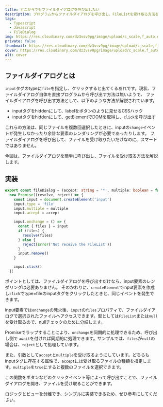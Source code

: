 ```yaml
---
title: どこからでもファイルダイアログを呼び出したい
description: プログラムからファイルダイアログを呼び出し、FileListを受け取る方法を解説する
tags: 
  - Typescript
  - Javascript
  - FileDialog
img: https://res.cloudinary.com/dz3vsv9pg/image/upload/c_scale,f_auto,q_80,w_824/v1603808272/file-dialog/file-dialog.png
private: false
thumbnail: https://res.cloudinary.com/dz3vsv9pg/image/upload/c_scale,f_auto,q_80,w_824/v1603808272/file-dialog/file-dialog.png
cover: https://res.cloudinary.com/dz3vsv9pg/image/upload/c_scale,f_auto,q_80,w_824/v1603808272/file-dialog/file-dialog.png
alt: cover
---
```


## ファイルダイアログとは

`input`タグのtypeに`file`を指定し、クリックすると出てくるあれです。現状、ファイルダイアログ自体を直接プログラムから呼び出す方法は無いようで、
ファイルダイアログを呼び出す方法として、以下のような方法が解説されています。

- inputタグをhiddenにして、labelをボタンのように見せるCSSハック
- inputタグをhiddenにして、getElementでDOMを取得し、`click`を呼び出す

これらの方法は、同じファイルを複数回選択したときに、inputの`change`イベントが発生しなかったり余計な要素のレンダリングが必要であったりします。
ファイルダイアログを呼び出して、ファイルを受け取りたいだけなのに、スマートではありません。

今回は、ファイルダイアログを簡単に呼び出し、ファイルを受け取る方法を解説します。

## 実装

```ts
export const fileDialog = (accept: string = '*', multiple: boolean = false): Promise<FileList> =>
  new Promise((resolve, reject) => {
    const input = document.createElement('input')
    input.type = 'file'
    input.multiple = multiple
    input.accept = accept

    input.onchange = () => {
      const { files } = input
      if (files) {
        resolve(files)
      } else {
        reject(Error('Not receive the FileList'))
      }
      input.remove()
    }

    input.click()
  })
```

ポイントとしては、ファイルダイアログを呼び出すだけなら、input要素のレンダリングは必要ありません。
そのかわりに、`createElement`でinput要素を作成し`click`でtype=fileのinputタグをクリックしたときと、同じイベントを発生できます。

input要素では`onchange`の発火後、`input`の`files`プロパティで、ファイルダイアログで選択されたファイルへアクセスできます。型としては`FileList`または`null`を受け取るので、nullチェックのために分岐します。

Promiseでラップすることにより、`onchange`を同期的に処理できるため、呼び出し側で `await`を付ければ同期的に処理できます。サンプルでは、`files`が`null`の場合は、`reject`として処理しています。

また、引数として`accept`と`multiple`を受け取るようにしています。どちらもinputタグに存在する属性で、`accept`には受け取るファイルの種類を指定します。`multiple`を`true`にすると複数のファイルを選択できます。

この関数をボタンなどのクリックイベント等によって呼び出すことで、ファイルダイアログを開き、ファイルを受け取ることができます。

ロジックとビューを分離でき、シンプルに実装できるため、ぜひ参考にしてください。
